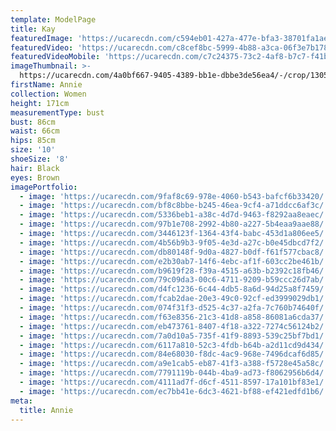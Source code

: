 ```yaml
---
template: ModelPage
title: Kay
featuredImage: 'https://ucarecdn.com/c594eb01-427a-477e-bfa3-38701fa1ae2a/'
featuredVideo: 'https://ucarecdn.com/c8cef8bc-5999-4b88-a3ca-06f3e7b1788b/'
featuredVideoMobile: 'https://ucarecdn.com/c7c24375-73c2-4af8-b7c7-f41b68edbbbd/'
imageThumbnail: >-
  https://ucarecdn.com/4a0bf667-9405-4389-bb1e-dbbe3de56ea4/-/crop/1305x1127/116,0/-/preview/
firstName: Annie
collection: Women
height: 171cm
measurementType: bust
bust: 86cm
waist: 66cm
hips: 85cm
size: '10'
shoeSize: '8'
hair: Black
eyes: Brown
imagePortfolio:
  - image: 'https://ucarecdn.com/9faf8c69-978e-4060-b543-bafcf6b33420/'
  - image: 'https://ucarecdn.com/bf8c8bbe-b245-46ea-9cf4-a71ddcc6af3c/'
  - image: 'https://ucarecdn.com/5336beb1-a38c-4d7d-9463-f8292aa8eaec/'
  - image: 'https://ucarecdn.com/97b1e708-2992-4b80-a227-5b4eaa9aae88/'
  - image: 'https://ucarecdn.com/3446123f-1364-43f4-babc-453d1a806ee5/'
  - image: 'https://ucarecdn.com/4b56b9b3-9f05-4e3d-a27c-b0e45dbcd7f2/'
  - image: 'https://ucarecdn.com/db80148f-9d0a-4827-b0df-f61f577cbac8/'
  - image: 'https://ucarecdn.com/e2b30ab7-14f6-4ebc-af1f-603cc2be461b/'
  - image: 'https://ucarecdn.com/b9619f28-f39a-4515-a63b-b2392c18fb46/'
  - image: 'https://ucarecdn.com/79c09da3-00c6-4711-9209-b59ccc26d7ab/'
  - image: 'https://ucarecdn.com/d4fc1236-6c44-4db5-8a6d-94d25a8f7459/'
  - image: 'https://ucarecdn.com/fcab2dae-20e3-49c0-92cf-ed3999029db1/'
  - image: 'https://ucarecdn.com/074f31f3-d525-4c37-a2fa-7c760b74640f/'
  - image: 'https://ucarecdn.com/f63e8356-21c3-41d8-a858-86081a6cda37/'
  - image: 'https://ucarecdn.com/eb473761-8407-4f18-a322-7274c56124b2/'
  - image: 'https://ucarecdn.com/7a0d10a5-735f-41f9-8893-539c25bf7bd1/'
  - image: 'https://ucarecdn.com/6117a810-52c3-4fdb-b64b-a2d11cd9d434/'
  - image: 'https://ucarecdn.com/84e68030-f8dc-4ac9-968e-7496dcaf6d85/'
  - image: 'https://ucarecdn.com/a9e1cab5-eb87-41f3-a388-f5728e45a58c/'
  - image: 'https://ucarecdn.com/7791119b-044b-4ba9-ad73-f8062956b6d4/'
  - image: 'https://ucarecdn.com/4111ad7f-d6cf-4511-8597-17a101bf83e1/'
  - image: 'https://ucarecdn.com/ec7bb41e-6dc3-4621-bf88-ef421edfd1b6/'
meta:
  title: Annie
---
```


